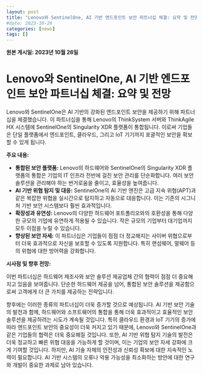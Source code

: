 ```yaml
---
layout: post
title: "Lenovo와 SentinelOne, AI 기반 엔드포인트 보안 파트너십 체결: 요약 및 전망"
#date: 2023-10-26
categories: [news]
tags: []
---
```


**원본 게시일: 2023년 10월 26일**

# Lenovo와 SentinelOne, AI 기반 엔드포인트 보안 파트너십 체결: 요약 및 전망

Lenovo와 SentinelOne은 AI 기반의 강화된 엔드포인트 보안을 제공하기 위해 파트너십을 체결했습니다. 이 파트너십을 통해 Lenovo의 ThinkSystem 서버와 ThinkAgile HX 시스템에 SentinelOne의 Singularity XDR 플랫폼이 통합됩니다.  이로써 기업들은 단일 플랫폼에서 엔드포인트, 클라우드, 그리고 IoT 기기까지 포괄적인 보안을 확보할 수 있게 됩니다.

**주요 내용:**

* **통합된 보안 플랫폼:** Lenovo의 하드웨어와 SentinelOne의 Singularity XDR 플랫폼의 통합은  기업의 IT 인프라 전반에 걸친 보안 관리를 단순화합니다.  여러 보안 솔루션을 관리해야 하는 번거로움을 줄이고, 효율성을 높여줍니다.
* **AI 기반 위협 탐지 및 대응:** SentinelOne의 AI 기반 엔진은 고급 지속 위협(APT)과 같은 복잡한 위협을 실시간으로 탐지하고 자동으로 대응합니다.  이는 기존의 시그니처 기반 보안 시스템보다 훨씬 효과적입니다.
* **확장성과 유연성:**  Lenovo의 다양한 하드웨어 포트폴리오와의 호환성을 통해  다양한 규모의 기업에 유연하게 적용될 수 있습니다. 작은 규모의 기업부터 대기업까지 모두 이점을 누릴 수 있습니다.
* **향상된 보안 자세:** 이 파트너십은 기업들이  점점 더 정교해지는 사이버 위협으로부터 더욱 효과적으로 자신을 보호할 수 있도록 지원합니다.  특히  랜섬웨어, 멀웨어 등의 위협에 대한 방어력을 강화합니다.


**시사점 및 향후 전망:**

이번 파트너십은 하드웨어 제조사와 보안 솔루션 제공업체 간의 협력이  점점 더 중요해지고 있음을 보여줍니다.  단순한 하드웨어 제공을 넘어, 통합된 보안 솔루션을 제공함으로써 고객에게 더 큰 가치를 제공하는 전략입니다.

향후에는 이러한 종류의 파트너십이 더욱 증가할 것으로 예상됩니다.  AI 기반 보안 기술의 발전과 함께, 하드웨어와 소프트웨어의 통합을 통해 더욱 효과적이고 효율적인 보안 솔루션을 제공하려는 시도가 계속될 것입니다.  특히  클라우드 환경과 IoT 기기의 증가에 따라 엔드포인트 보안의 중요성이 더욱 커지고 있기 때문에,  Lenovo와 SentinelOne과 같은 기업들의 협력은  더욱 중요해질 것입니다.  또한, AI 기반 위협 탐지 기술의 발전은  더욱 정교하고 빠른 위협 대응을 가능하게 할 것이며, 이는 기업의 보안 자세 강화에 크게 기여할 것입니다.  하지만, AI 기술 자체의 안전성과 신뢰성 확보에 대한 지속적인 노력이 필요합니다.  AI 기반 시스템의 오류나 악용 가능성을 최소화하는 방안에 대한 연구와 개발이 중요한 과제로 남아 있습니다.